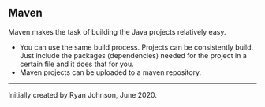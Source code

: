 ## Maven

Maven makes the task of building the Java projects relatively easy.

- You can use the same build process. Projects can be consistently build. Just include the packages (dependencies) needed for the project in a certain file and it does that for you.
- Maven projects can be uploaded to a maven repository.

----------------------------------
Initially created by Ryan Johnson, June 2020.